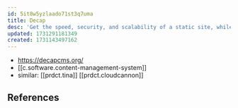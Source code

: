 ```yaml
---
id: 5it8w5yzlaado71st3q7uma
title: Decap
desc: 'Get the speed, security, and scalability of a static site, while still providing a convenient editing interface for content.'
updated: 1731291181349
created: 1731143497162
---
```


- https://decapcms.org/
- [[c.software.content-management-system]]
- similar: [[prdct.tina]] [[prdct.cloudcannon]]

## References

